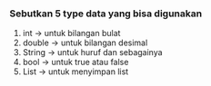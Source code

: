 ### Sebutkan 5 type data yang bisa digunakan

1. int -> untuk bilangan bulat
2. double -> untuk bilangan desimal
3. String -> untuk huruf dan sebagainya
4. bool -> untuk true atau false
5. List -> untuk menyimpan list